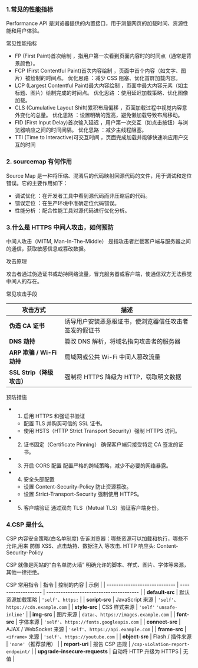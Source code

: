 ### 1.常见的性能指标

Performance API 是浏览器提供的内置接口，用于测量网页的加载时间、资源性能和用户体验。

常见性能指标

- FP (First Paint)首次绘制 ，指用户第一次看到页面内容时的时间点（通常是背景颜色）。
- FCP (First Contentful Paint)首次内容绘制 ，页面中首个内容（如文字、图片）被绘制的时间点。 优化思路 ：减少 CSS 阻塞、优化首屏加载内容。
- LCP (Largest Contentful Paint)最大内容绘制 ，页面中最大内容元素（如主标题、图片）绘制完成的时间点。 优化思路 ：使用延迟加载策略、优化图像加载。
- CLS (Cumulative Layout Shift)累积布局偏移 ，页面加载过程中视觉内容意外变化的总量。 优化思路 ：设置明确的宽高，避免懒加载导致布局移动。
- FID (First Input Delay)首次输入延迟 ，用户第一次交互（如点击按钮）与浏览器响应之间的时间间隔。 优化思路 ：减少主线程阻塞。
- TTI (Time to Interactive)可交互时间 ，页面完成加载并能够快速响应用户交互的时间

### 2. sourcemap 有何作用

Source Map 是一种将压缩、混淆后的代码映射回源代码的文件，用于调试和定位错误。它的主要作用如下：

- 调试优化 ：在开发者工具中看到源代码而非压缩后的代码。
- 错误定位 ：在生产环境中准确定位代码错误。
- 性能分析 ：配合性能工具对源代码进行优化分析。

### 3.什么是 HTTPS 中间人攻击，如何预防

中间人攻击（MITM, Man-In-The-Middle） 是指攻击者拦截客户端与服务器之间的通信，获取敏感信息或篡改数据。

攻击原理

攻击者通过伪造证书或劫持网络流量，冒充服务器或客户端，使通信双方无法察觉中间人的存在。

常见攻击手段

| 攻击方式                  | 描述                          |
| --------------------- | --------------------------- |
| **伪造 CA 证书**          | 诱导用户安装恶意根证书，使浏览器信任攻击者签发的假证书 |
| **DNS 劫持**            | 篡改 DNS 解析，将域名指向攻击者的服务器      |
| **ARP 欺骗 / Wi-Fi 劫持** | 局域网或公共 Wi-Fi 中间人篡改流量        |
| **SSL Strip（降级攻击）**   | 强制将 HTTPS 降级为 HTTP，窃取明文数据   |


预防措施
- 1. 启用 HTTPS 和强证书验证
   - 配置 TLS 并购买可信的 SSL 证书。
   - 使用 HSTS（HTTP Strict Transport Security）强制 HTTPS 访问。
- 2. 证书固定（Certificate Pinning） 确保客户端只接受特定 CA 签发的证书。
- 3. 开启 CORS 配置 配置严格的跨域策略，减少不必要的网络暴露。
- 4. 安全头部配置
  - 设置 Content-Security-Policy 防止资源篡改。
  - 设置 Strict-Transport-Security 强制使用 HTTPS。
- 5. 客户端验证 通过双向 TLS（Mutual TLS）验证客户端身份。


### 4.CSP 是什么

<Collapse>

CSP 内容安全策略(白名单制度) 告诉浏览器：哪些资源可以加载和执行，哪些不允许,用来 防御 XSS、点击劫持、数据注入 等攻击. HTTP 响应头: Content-Security-Policy

CSP 就像是网站的“白名单防火墙” 明确允许的脚本、样式、图片、字体等来源，其他一律拒绝。

CSP 常用指令
| 指令                            | 控制的内容               | 示例                                      |
| ----------------------------- | ------------------- | --------------------------------------- |
| **default-src**               | 默认资源加载策略            | `'self'`、`https:`                       |
| **script-src**                | JavaScript 来源       | `'self'`、`https://cdn.example.com`      |
| **style-src**                 | CSS 样式来源            | `'self'` `'unsafe-inline'`              |
| **img-src**                   | 图片来源                | `data:`、`https://images.example.com`    |
| **font-src**                  | 字体来源                | `'self'`、`https://fonts.googleapis.com` |
| **connect-src**               | AJAX / WebSocket 来源 | `'self'`、`https://api.example.com`      |
| **frame-src**                 | `<iframe>` 来源       | `'self'`、`https://youtube.com`          |
| **object-src**                | Flash / 插件来源        | `'none'`（推荐禁用）                          |
| **report-uri**                | 报告 CSP 违规           | `/csp-violation-report-endpoint/`       |
| **upgrade-insecure-requests** | 自动将 HTTP 升级为 HTTPS  | 无值                                      |

</Collapse>

